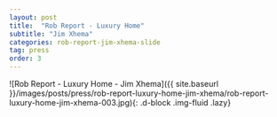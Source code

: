 ```yaml
---
layout: post
title:  "Rob Report - Luxury Home"
subtitle: "Jim Xhema"
categories: rob-report-jim-xhema-slide
tag: press
order: 3
---
```


![Rob Report - Luxury Home - Jim Xhema]({{ site.baseurl }}/images/posts/press/rob-report-luxury-home-jim-xhema/rob-report-luxury-home-jim-xhema-003.jpg){: .d-block .img-fluid .lazy}
